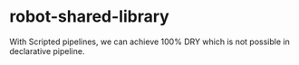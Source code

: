 # robot-shared-library

With Scripted pipelines, we can achieve 100% DRY which is not possible in declarative pipeline.

